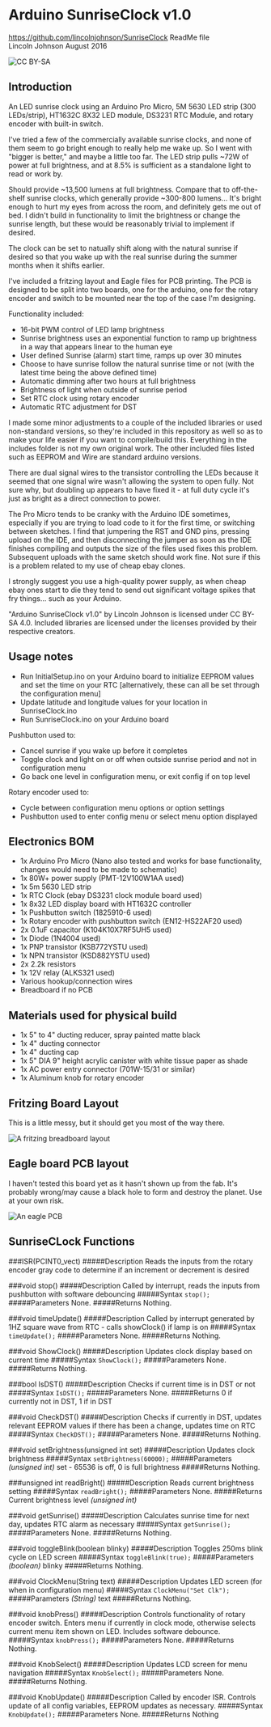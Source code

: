 # Arduino SunriseClock v1.0 #
https://github.com/lincolnjohnson/SunriseClock
ReadMe file  
Lincoln Johnson August 2016

![CC BY-SA](http://mirrors.creativecommons.org/presskit/buttons/80x15/png/by-sa.png)

## Introduction ##

An LED sunrise clock using an Arduino Pro Micro, 5M 5630 LED strip (300 LEDs/strip), HT1632C 8X32 LED module, DS3231 RTC Module, and rotary encoder with built-in switch.

I've tried a few of the commercially available sunrise clocks, and none of them seem to go bright enough to really help me wake up. So I went with "bigger is better," and maybe a little too far. The LED strip pulls ~72W of power at full brightness, and at 8.5% is sufficient as a standalone light to read or work by.

Should provide ~13,500 lumens at full brightness. Compare that to off-the-shelf sunrise clocks, which generally provide ~300-800 lumens... It's bright enough to hurt my eyes from across the room, and definitely gets me out of bed. I didn't build in functionality to limit the brightness or change the sunrise length, but these would be reasonably trivial to implement if desired.

The clock can be set to natually shift along with the natural sunrise if desired so that you wake up with the real sunrise during the summer months when it shifts earlier.

I've included a fritzing layout and Eagle files for PCB printing. The PCB is designed to be split into two boards, one for the arduino, one for the rotary encoder and switch to be mounted near the top of the case I'm designing.

Functionality included:

- 16-bit PWM control of LED lamp brightness
- Sunrise brightness uses an exponential function to ramp up brightness in a way that appears linear to the human eye
- User defined Sunrise (alarm) start time, ramps up over 30 minutes
- Choose to have sunrise follow the natural sunrise time or not (with the latest time being the above defined time)
- Automatic dimming after two hours at full brightness
- Brightness of light when outside of sunrise period
- Set RTC clock using rotary encoder
- Automatic RTC adjustment for DST

I made some minor adjustments to a couple of the included libraries or used non-standard versions, so they're included in this repository as well so as to make your life easier if you want to compile/build this. Everything in the includes folder is not my own original work. The other included files listed such as EEPROM and Wire are standard arduino versions.

There are dual signal wires to the transistor controlling the LEDs because it seemed that one signal wire wasn't allowing the system to open fully. Not sure why, but doubling up appears to have fixed it - at full duty cycle it's just as bright as a direct connection to power.

The Pro Micro tends to be cranky with the Arduino IDE sometimes, especially if you are trying to load code to it for the first time, or switching between sketches. I find that jumpering the RST and GND pins, pressing upload on the IDE, and then disconnecting the jumper as soon as the IDE finishes compiling and outputs the size of the files used fixes this problem. Subsequent uploads with the same sketch should work fine. Not sure if this is a problem related to my use of cheap ebay clones.

I strongly suggest you use a high-quality power supply, as when cheap ebay ones start to die they tend to send out significant voltage spikes that fry things... such as your Arduino.

"Arduino SunriseClock v1.0" by Lincoln Johnson is licensed under CC BY-SA 4.0.
Included libraries are licensed under the licenses provided by their respective creators.

## Usage notes ##

- Run InitialSetup.ino on your Arduino board to initialize EEPROM values and set the time on your RTC [alternatively, these can all be set through the configuration menu]
- Update latitude and longitude values for your location in SunriseClock.ino
- Run SunriseClock.ino on your Arduino board

Pushbutton used to:

- Cancel sunrise if you wake up before it completes
- Toggle clock and light on or off when outside sunrise period and not in configuration menu
- Go back one level in configuration menu, or exit config if on top level

Rotary encoder used to:

- Cycle between configuration menu options or option settings
- Pushbutton used to enter config menu or select menu option displayed

## Electronics BOM ##

- 1x Arduino Pro Micro (Nano also tested and works for base functionality, changes would need to be made to schematic)
- 1x 80W+ power supply (PMT-12V100W1AA used)
- 1x 5m 5630 LED strip
- 1x RTC Clock (ebay DS3231 clock module board used)
- 1x 8x32 LED display board with HT1632C controller
- 1x Pushbutton switch (1825910-6 used)
- 1x Rotary encoder with pushbutton switch (EN12-HS22AF20 used)
- 2x 0.1uF capacitor (K104K10X7RF5UH5 used)
- 1x Diode (1N4004 used)
- 1x PNP transistor (KSB772YSTU used)
- 1x NPN transistor (KSD882YSTU used)
- 2x 2.2k resistors
- 1x 12V relay (ALKS321 used)
- Various hookup/connection wires
- Breadboard if no PCB

## Materials used for physical build ##

- 1x 5" to 4" ducting reducer, spray painted matte black
- 1x 4" ducting connector
- 1x 4" ducting cap
- 1x 5" DIA 9" height acrylic canister with white tissue paper as shade
- 1x AC power entry connector (701W-15/31 or similar)
- 1x Aluminum knob for rotary encoder

## Fritzing Board Layout ##

This is a little messy, but it should get you most of the way there.

![A fritzing breadboard layout](https://github.com/lincolnjohnson/SunriseClock/blob/master/Fritzing.png)

## Eagle board PCB layout ##

I haven't tested this board yet as it hasn't shown up from the fab. It's probably wrong/may cause a black hole to form and destroy the planet. Use at your own risk.

![An eagle PCB](https://github.com/lincolnjohnson/SunriseClock/blob/master/Eagle.png)

## SunriseCLock Functions ##

###ISR(PCINT0_vect)
#####Description
Reads the inputs from the rotary encoder gray code to determine if an increment or decrement is desired

###void stop()
#####Description
Called by interrupt, reads the inputs from pushbutton with software debouncing
#####Syntax
`stop();`
#####Parameters
None.
#####Returns
Nothing.

###void timeUpdate()
#####Description
Called by interrupt generated by 1HZ square wave from RTC - calls showClock() if lamp is on
#####Syntax
`timeUpdate();`
#####Parameters
None.
#####Returns
Nothing.

###void ShowClock()
#####Description
Updates clock display based on current time
#####Syntax
`ShowClock();`
#####Parameters
None.
#####Returns
Nothing.

###bool IsDST()
#####Description
Checks if current time is in DST or not
#####Syntax
`IsDST();`
#####Parameters
None.
#####Returns
0 if currently not in DST, 1 if in DST

###void CheckDST()
#####Description
Checks if currently in DST, updates relevant EEPROM values if there has been a change, updates time on RTC
#####Syntax
`CheckDST();`
#####Parameters
None.
#####Returns
Nothing.

###void setBrightness(unsigned int set)
#####Description
Updates clock brightness
#####Syntax
`setBrightness(60000);`
#####Parameters
*(unsigned int)* set - 65536 is off, 0 is full brightness
#####Returns
Nothing.

###unsigned int readBright()
#####Description
Reads current brightness setting
#####Syntax
`readBright();`
#####Parameters
None.
#####Returns
Current brightness level *(unsigned int)*

###void getSunrise()
#####Description
Calculates sunrise time for next day, updates RTC alarm as necessary
#####Syntax
`getSunrise();`
#####Parameters
None.
#####Returns
Nothing.

###void toggleBlink(boolean blinky)
#####Description
Toggles 250ms blink cycle on LED screen
#####Syntax
`toggleBlink(true);`
#####Parameters
*(boolean)* blinky
#####Returns
Nothing.

###void ClockMenu(String text)
#####Description
Updates LED screen (for when in configuration menu)
#####Syntax
`ClockMenu("Set Clk");`
#####Parameters
*(String)* text
#####Returns
Nothing.

###void knobPress()
#####Description
Controls functionality of rotary encoder switch. Enters menu if currently in clock mode, otherwise selects current menu item shown on LED. Includes software debounce.
#####Syntax
`knobPress();`
#####Parameters
None.
#####Returns
Nothing.

###void KnobSelect()
#####Description
Updates LCD screen for menu navigation
#####Syntax
`KnobSelect();`
#####Parameters
None.
#####Returns
Nothing.

###void KnobUpdate()
#####Description
Called by encoder ISR. Controls update of all config variables, EEPROM updates as necessary.
#####Syntax
`KnobUpdate();`
#####Parameters
None.
#####Returns
Nothing
